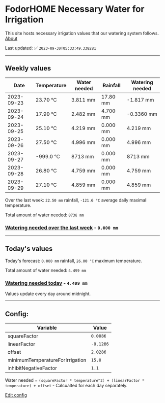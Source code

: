 # FodorHOME Necessary Water for Irrigation

This site hosts necessary irrigation values that our watering system follows. [About](https://github.com/redyau/irrigation)

Last updated: ✅ `2023-09-30T05:33:49.338281`

---

## Weekly values

| Date | Temperature | Water needed | Rainfall | Watering needed |
|-----|-----|-----|-----|-----|
| 2023-09-23 | 23.70 °C | 3.811 mm | 17.80 mm | -1.817 mm |
| 2023-09-24 | 17.90 °C | 2.482 mm | 4.700 mm | -0.3360 mm |
| 2023-09-25 | 25.10 °C | 4.219 mm | 0.000 mm | 4.219 mm |
| 2023-09-26 | 27.50 °C | 4.996 mm | 0.000 mm | 4.996 mm |
| 2023-09-27 | -999.0 °C | 8713 mm | 0.000 mm | 8713 mm |
| 2023-09-28 | 26.80 °C | 4.759 mm | 0.000 mm | 4.759 mm |
| 2023-09-29 | 27.10 °C | 4.859 mm | 0.000 mm | 4.859 mm |


Over the last week: `22.50 mm` rainfall, `-121.6 °C` average daily maximal temperature.

Total amount of water needed: `8738 mm`

### [Watering needed over the last week](lastweek.txt) - `0.000 mm`

---

## Today's values

Today's forecast: `0.000 mm` rainfall, `26.00 °C` maximum temperature.

Total amount of water needed: `4.499 mm`

### [Watering needed today](today.txt) - `4.499 mm`

Values update every day around midnight.

---

## Config:

| Variable | Value |
|-----|-----|
| squareFactor | `0.0086` |
| linearFactor | `-0.1286` |
| offset | `2.0286` |
| minimumTemperatureForIrrigation | `15.0` |
| inhibitNegativeFactor | `1.1` |

Water needed = `(squareFactor * temperature^2) + (linearFactor * temperature) + offset` - Calcualted for each day separately.

[Edit config](https://github.com/RedyAu/irrigation/edit/main/config.json)
